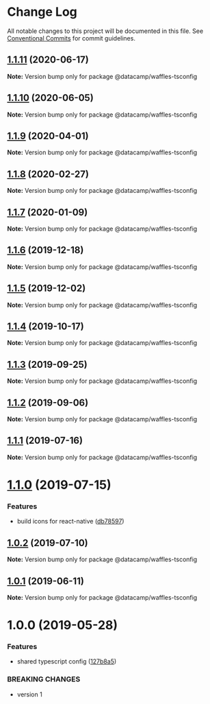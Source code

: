 # Change Log

All notable changes to this project will be documented in this file.
See [Conventional Commits](https://conventionalcommits.org) for commit guidelines.

## [1.1.11](https://github.com/datacamp/design-system/compare/@datacamp/waffles-tsconfig@1.1.10...@datacamp/waffles-tsconfig@1.1.11) (2020-06-17)

**Note:** Version bump only for package @datacamp/waffles-tsconfig





## [1.1.10](https://github.com/datacamp/design-system/compare/@datacamp/waffles-tsconfig@1.1.9...@datacamp/waffles-tsconfig@1.1.10) (2020-06-05)

**Note:** Version bump only for package @datacamp/waffles-tsconfig





## [1.1.9](https://github.com/datacamp/design-system/compare/@datacamp/waffles-tsconfig@1.1.8...@datacamp/waffles-tsconfig@1.1.9) (2020-04-01)

**Note:** Version bump only for package @datacamp/waffles-tsconfig





## [1.1.8](https://github.com/datacamp/design-system/compare/@datacamp/waffles-tsconfig@1.1.7...@datacamp/waffles-tsconfig@1.1.8) (2020-02-27)

**Note:** Version bump only for package @datacamp/waffles-tsconfig





## [1.1.7](https://github.com/datacamp/design-system/compare/@datacamp/waffles-tsconfig@1.1.6...@datacamp/waffles-tsconfig@1.1.7) (2020-01-09)

**Note:** Version bump only for package @datacamp/waffles-tsconfig





## [1.1.6](https://github.com/datacamp/design-system/compare/@datacamp/waffles-tsconfig@1.1.5...@datacamp/waffles-tsconfig@1.1.6) (2019-12-18)

**Note:** Version bump only for package @datacamp/waffles-tsconfig





## [1.1.5](https://github.com/datacamp/design-system/compare/@datacamp/waffles-tsconfig@1.1.4...@datacamp/waffles-tsconfig@1.1.5) (2019-12-02)

**Note:** Version bump only for package @datacamp/waffles-tsconfig





## [1.1.4](https://github.com/datacamp/design-system/compare/@datacamp/waffles-tsconfig@1.1.3...@datacamp/waffles-tsconfig@1.1.4) (2019-10-17)

**Note:** Version bump only for package @datacamp/waffles-tsconfig





## [1.1.3](https://github.com/datacamp/design-system/compare/@datacamp/waffles-tsconfig@1.1.2...@datacamp/waffles-tsconfig@1.1.3) (2019-09-25)

**Note:** Version bump only for package @datacamp/waffles-tsconfig





## [1.1.2](https://github.com/datacamp/design-system/compare/@datacamp/waffles-tsconfig@1.1.1...@datacamp/waffles-tsconfig@1.1.2) (2019-09-06)

**Note:** Version bump only for package @datacamp/waffles-tsconfig





## [1.1.1](https://github.com/datacamp/design-system/compare/@datacamp/waffles-tsconfig@1.1.0...@datacamp/waffles-tsconfig@1.1.1) (2019-07-16)

**Note:** Version bump only for package @datacamp/waffles-tsconfig





# [1.1.0](https://github.com/datacamp/design-system/compare/@datacamp/waffles-tsconfig@1.0.2...@datacamp/waffles-tsconfig@1.1.0) (2019-07-15)


### Features

* build icons for react-native ([db78597](https://github.com/datacamp/design-system/commit/db78597))





## [1.0.2](https://github.com/datacamp/design-system/compare/@datacamp/waffles-tsconfig@1.0.1...@datacamp/waffles-tsconfig@1.0.2) (2019-07-10)

**Note:** Version bump only for package @datacamp/waffles-tsconfig





## [1.0.1](https://github.com/datacamp/design-system/compare/@datacamp/waffles-tsconfig@1.0.0...@datacamp/waffles-tsconfig@1.0.1) (2019-06-11)

**Note:** Version bump only for package @datacamp/waffles-tsconfig





# 1.0.0 (2019-05-28)


### Features

* shared typescript config ([127b8a5](https://github.com/datacamp-engineering/design-system/tree/master/packages/tools/tsconfig/commit/127b8a5))


### BREAKING CHANGES

* version 1

